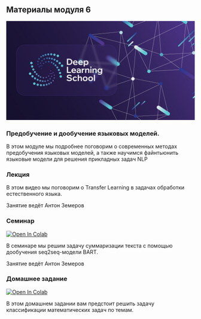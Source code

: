 ## Материалы модуля 6

<div align="center">
  <img src="../images/dls.png">
</div>

### Предобучение и дообучение языковых моделей.

В этом модуле мы подробнее поговорим о современных методах предобучения языковых моделей, а также научимся файнтьюнить языковые модели для решения прикладных задач NLP


### Лекция

В этом видео мы поговорим о Transfer Learning в задачах обработки естественного языка. 

Занятие ведёт Антон Земеров

### Семинар
[![Open In Colab](https://colab.research.google.com/assets/colab-badge.svg)](https://colab.research.google.com/github/DeepLearningSchool/part_2_nlp/blob/main/week_06_transfer_learning/Practice/bart_finetuning_practice.ipynb)


В семинаре мы решим задачу суммаризации текста с помощью дообучения seq2seq-модели BART. 

Занятие ведёт Антон Земеров

### Домашнее задание

[![Open In Colab](https://colab.research.google.com/assets/colab-badge.svg)](https://colab.research.google.com/github/DeepLearningSchool/part_2_nlp/blob/main/week_06_transfer_learning/Homework/Seminar_Attention_and_Transformers.ipynb)

В этом домашнем задании вам предстоит решить задачу классификации математических задач по темам. 


